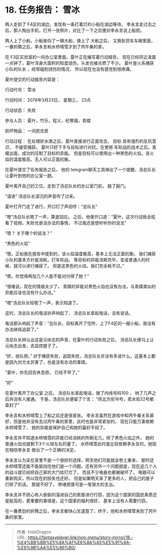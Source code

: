 # 18. 任务报告： 雪冰


两人走到了 F4区的湖边，发现有一条打着灯的小船在湖边等待， 李永言走过去之后，那人掏出手机，打开一张照片，对比了一下之后便对李永言说上船把。 

两人上了小船，小船驶向了一辆大船，换上了 大船之后， 又换到货车车厢里面， 一番折腾之后，李永言和水桥晴雪才到了丙午桑的家。 

在 F3区实验室的一间办公室里面，夏叶正在编写着行动报告， 现在已经将近凌晨一点钟了，夏叶浑身大面积的轻度烧伤，头发也被点燃了不少。 夏叶是火系捕获小队的队长 ，经常碰到烧伤的情况， 所以现在也没有感觉到很疼痛。 

夏叶提交的行动报告内容是：

行动代号： 雪冰

行动时间： 2078年3月23日， 星期三， 23点

行动状态： 失败

参与人员： 夏叶，竹乐，程义，杞寒烟，青蝶

损坏物品： 一间民住房

行动过程： 在处理好水源之后，夏叶直接进行正面攻击， 目标 具有强烈的反抗意识， 不接受捕获。 夏叶只好下手与目标进行对抗，在使用 车轮战的战术之后，青蝶出面，成功的压制了目标的异能。 但是目标可以使用出一种黑色的火焰，该火焰的温度极高，无人可以正面抗衡。

在夏叶提交了任务报告之后， 他的 telegram聊天工具弹出了一个提醒，汤总队长让夏叶到他的办公室一趟。

夏叶离开自己的工位，走到了汤总队长的办公室门前， 敲了敲门。 

“请进”  汤总队长深沉的声音传了过来。 

夏叶打开门走了进行，开口打了声招呼：“总队长”

“嗯”汤总队长嗯了一声，算是回应。 之后，他便开口道：“夏叶，这次行动我全程看了视频。失败也是没办法的事情， 不过我还是想听听你的说法”

“嗯？ 关于哪个的说法？”

“黑色的火焰”

“嗯，正如我在报告中提到的，该火焰温度极高，基本上无法正面抗衡。 我们捕获小队的基本方针是消耗，打车轮战。 等目标的异能消耗完毕，变成普通人的时候，就可以进行捕获了。 但是这黑色的火焰，我们完全耗不过。”

“嗯，你觉得再加几个人能不能对付得了她？”

“很难说，现在的情报太少了。 青蝶的异能对黑色火焰也没有办法，与青蝶类似的异能应该也没有什么办法。”

“嗯”汤总队长轻嗯了一声，表示知道了。

这时，汤总队长的电话铃声响起了， 汤总队长拿起电话，没有说话。

电话那头响起了声音：“总队长，目标离开了住所，上了F4区的一艘小船，我没有办法继续追踪了。”

汤总队长辨认出这是元咏志的声音，在夏叶的行动失败之后， 汤总队长便马上让元咏志出发，去监控屋子了。

“好，收队把。” 对于捕获失败，追踪失败，汤总队长并没有多说什么，这基本上都是因为对方太厉害了，也是没有办法的事情。 

“夏叶，你先回去休息把，  已经不早了。”

“好” 

在夏叶离开了办公室 之后， 汤总队长拿起电话，拨了内线号码100 ， 响了几声之后并没有人接通。 于是，汤总队长便留了个言： “将北方街16号，若水街22号都查封了”

李永言和水桥晴雪上了船之后还是很紧张。 李永言虽然在游戏中和丙午桑关系甚好，但是他并没有去过丙午桑的家里，此时也是非常紧张的。 现在只能万事依赖水桥晴雪了， 她的异能是保护自己和她的最好手段了。

李永言并不知道水桥晴雪的异能已经消耗的所剩无几，除了黑色火焰之外， 她的普通火焰也就剩下3个火球左右的量了。 水桥晴雪此时是比较依赖李永言的，她现在相信李永言 做出了一个正确的决定。 

李永言认为呆在家里不是一个很好的选择，明天他们可能就会卷土重来， 那时还水桥晴雪还能不能抵挡住他们是一个问题。还有另外一个问题就是，现在这几个人的战斗就已经把自己家的大门给打烂了， 而且不少电器也都被破坏了。 电器可以重新购买，所以现在的损失也还好。 但是如果明天来了更多的人，把自己的屋子打碎了的话， 那就不好了。 修缮房屋可是一笔很大的支出。 

李永言并不担心有人偷偷的溜进自己的房屋进行行窃，因为这个国家的国民素质还是挺高的，更重要的事情是，这个国家的福利很好， 基本上没有人需要行窃。

在一番费劲的折腾之后，李永言都快心生退意了，终于，他和水桥晴雪来到了丙午桑的家里。 







---

> 作者: hideDragon  
> URL: https://fantasyplayer.link/non-menu/story-mirror/18.-%E4%BB%BB%E5%8A%A1%E6%8A%A5%E5%91%8A-%E9%9B%AA%E5%86%B0/  

